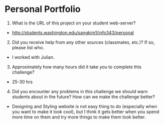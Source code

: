 # Personal Portfolio

1. What is the URL of this project on your student web-server?

- http://students.washington.edu/sangkim1/info343/personal

2. Did you receive help from any other sources (classmates, etc.)? If so, please list who.

- I worked with Julian.

3. Approximately how many hours did it take you to complete this challenge?

- 25-30 hrs

4. Did you encounter any problems in this challenge we should warn students about in the future? How can we make the challenge better?

- Designing and Styling website is not easy thing to do (especially when you want to make it look cool), but I think it gets better when you spend more time on them and try more things to make them look better. 